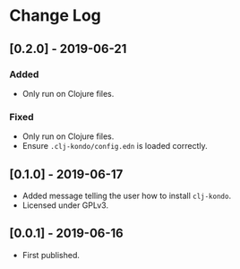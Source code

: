 # Change Log

## [0.2.0] - 2019-06-21
### Added
- Only run on Clojure files.
### Fixed
- Only run on Clojure files.
- Ensure `.clj-kondo/config.edn` is loaded correctly.

## [0.1.0] - 2019-06-17
- Added message telling the user how to install `clj-kondo`.
- Licensed under GPLv3.

## [0.0.1] - 2019-06-16
- First published.
